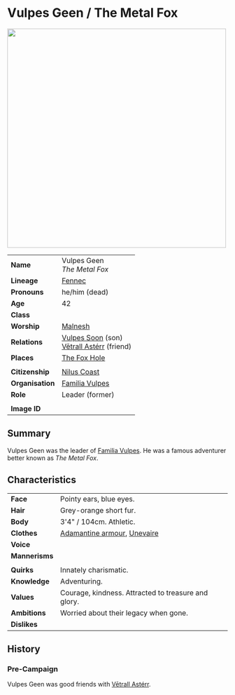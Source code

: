 # Vulpes Geen / The Metal Fox

<img src="https://raw.githubusercontent.com/jesskelsall/astarus-images/main/characters/portraits/imageid.png" height="500" />

|||
| --- | --- |
| **Name** | Vulpes Geen<br>*The Metal Fox* | character.3
| **Lineage** | [Fennec](../lineages/fennec.md) |
| **Pronouns** | he/him (dead) |
| **Age** | 42  |
| **Class** | |
| **Worship** | [Malnesh](../gods/deities/malnesh.md) |
| **Relations** | [Vulpes Soon](vulpes-soon.md) (son)<br>[Vētrall Astérr](vetrall-asterr.md) (friend) |
| **Places** | [The Fox Hole](../places/buildings/the-fox-hole.md) |
|||
| **Citizenship** | [Nilus Coast](../civilisations/nilsavnic-alliance/states/nilus-coast.md) |
| **Organisation** | [Familia Vulpes](../organisations/familia-vulpes.md) |
| **Role** | Leader (former) |
|||
| **Image ID** | |

## Summary

Vulpes Geen was the leader of [Familia Vulpes](../organisations/familia-vulpes.md). He was a famous adventurer better known as *The Metal Fox*.

## Characteristics

| | |
| --- | --- |
| **Face** | Pointy ears, blue eyes. | characteristics.2
| **Hair** | Grey-orange short fur. |
| **Body** | 3'4" / 104cm. Athletic. |
| **Clothes** | [Adamantine armour](https://www.dndbeyond.com/magic-items/adamantine-armor), [Unevaire](../items/weapons/unevaire.md) |
| **Voice** | |
| **Mannerisms** | |
| | |
| **Quirks** | Innately charismatic. |
| **Knowledge** | Adventuring. |
| **Values** | Courage, kindness. Attracted to treasure and glory. |
| **Ambitions** | Worried about their legacy when gone. |
| **Dislikes** | |

## History

### Pre-Campaign

Vulpes Geen was good friends with [Vētrall Astérr](vetrall-asterr.md).
